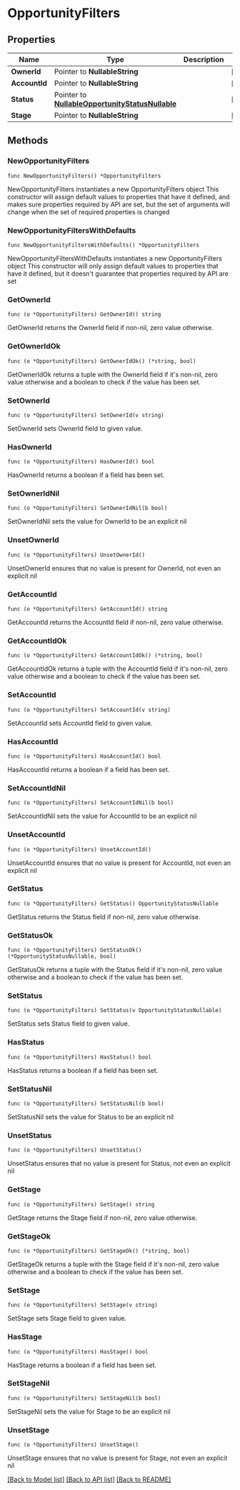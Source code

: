 # OpportunityFilters

## Properties

Name | Type | Description | Notes
------------ | ------------- | ------------- | -------------
**OwnerId** | Pointer to **NullableString** |  | [optional] 
**AccountId** | Pointer to **NullableString** |  | [optional] 
**Status** | Pointer to [**NullableOpportunityStatusNullable**](OpportunityStatusNullable.md) |  | [optional] 
**Stage** | Pointer to **NullableString** |  | [optional] 

## Methods

### NewOpportunityFilters

`func NewOpportunityFilters() *OpportunityFilters`

NewOpportunityFilters instantiates a new OpportunityFilters object
This constructor will assign default values to properties that have it defined,
and makes sure properties required by API are set, but the set of arguments
will change when the set of required properties is changed

### NewOpportunityFiltersWithDefaults

`func NewOpportunityFiltersWithDefaults() *OpportunityFilters`

NewOpportunityFiltersWithDefaults instantiates a new OpportunityFilters object
This constructor will only assign default values to properties that have it defined,
but it doesn't guarantee that properties required by API are set

### GetOwnerId

`func (o *OpportunityFilters) GetOwnerId() string`

GetOwnerId returns the OwnerId field if non-nil, zero value otherwise.

### GetOwnerIdOk

`func (o *OpportunityFilters) GetOwnerIdOk() (*string, bool)`

GetOwnerIdOk returns a tuple with the OwnerId field if it's non-nil, zero value otherwise
and a boolean to check if the value has been set.

### SetOwnerId

`func (o *OpportunityFilters) SetOwnerId(v string)`

SetOwnerId sets OwnerId field to given value.

### HasOwnerId

`func (o *OpportunityFilters) HasOwnerId() bool`

HasOwnerId returns a boolean if a field has been set.

### SetOwnerIdNil

`func (o *OpportunityFilters) SetOwnerIdNil(b bool)`

 SetOwnerIdNil sets the value for OwnerId to be an explicit nil

### UnsetOwnerId
`func (o *OpportunityFilters) UnsetOwnerId()`

UnsetOwnerId ensures that no value is present for OwnerId, not even an explicit nil
### GetAccountId

`func (o *OpportunityFilters) GetAccountId() string`

GetAccountId returns the AccountId field if non-nil, zero value otherwise.

### GetAccountIdOk

`func (o *OpportunityFilters) GetAccountIdOk() (*string, bool)`

GetAccountIdOk returns a tuple with the AccountId field if it's non-nil, zero value otherwise
and a boolean to check if the value has been set.

### SetAccountId

`func (o *OpportunityFilters) SetAccountId(v string)`

SetAccountId sets AccountId field to given value.

### HasAccountId

`func (o *OpportunityFilters) HasAccountId() bool`

HasAccountId returns a boolean if a field has been set.

### SetAccountIdNil

`func (o *OpportunityFilters) SetAccountIdNil(b bool)`

 SetAccountIdNil sets the value for AccountId to be an explicit nil

### UnsetAccountId
`func (o *OpportunityFilters) UnsetAccountId()`

UnsetAccountId ensures that no value is present for AccountId, not even an explicit nil
### GetStatus

`func (o *OpportunityFilters) GetStatus() OpportunityStatusNullable`

GetStatus returns the Status field if non-nil, zero value otherwise.

### GetStatusOk

`func (o *OpportunityFilters) GetStatusOk() (*OpportunityStatusNullable, bool)`

GetStatusOk returns a tuple with the Status field if it's non-nil, zero value otherwise
and a boolean to check if the value has been set.

### SetStatus

`func (o *OpportunityFilters) SetStatus(v OpportunityStatusNullable)`

SetStatus sets Status field to given value.

### HasStatus

`func (o *OpportunityFilters) HasStatus() bool`

HasStatus returns a boolean if a field has been set.

### SetStatusNil

`func (o *OpportunityFilters) SetStatusNil(b bool)`

 SetStatusNil sets the value for Status to be an explicit nil

### UnsetStatus
`func (o *OpportunityFilters) UnsetStatus()`

UnsetStatus ensures that no value is present for Status, not even an explicit nil
### GetStage

`func (o *OpportunityFilters) GetStage() string`

GetStage returns the Stage field if non-nil, zero value otherwise.

### GetStageOk

`func (o *OpportunityFilters) GetStageOk() (*string, bool)`

GetStageOk returns a tuple with the Stage field if it's non-nil, zero value otherwise
and a boolean to check if the value has been set.

### SetStage

`func (o *OpportunityFilters) SetStage(v string)`

SetStage sets Stage field to given value.

### HasStage

`func (o *OpportunityFilters) HasStage() bool`

HasStage returns a boolean if a field has been set.

### SetStageNil

`func (o *OpportunityFilters) SetStageNil(b bool)`

 SetStageNil sets the value for Stage to be an explicit nil

### UnsetStage
`func (o *OpportunityFilters) UnsetStage()`

UnsetStage ensures that no value is present for Stage, not even an explicit nil

[[Back to Model list]](../README.md#documentation-for-models) [[Back to API list]](../README.md#documentation-for-api-endpoints) [[Back to README]](../README.md)


